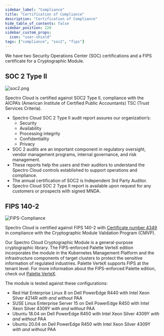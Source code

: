 ```yaml
---
sidebar_label: "Compliance"
title: "Certification of Compliance"
description: "Certification of Compliance"
hide_table_of_contents: false
sidebar_position: 220
sidebar_custom_props:
  icon: "user-shield"
tags: ["compliance", "soc2", "fips"]
---
```


We have two Security Operations Center (SOC) certifications and a FIPS certificate for a Cryptographic Module.

## SOC 2 Type II

![soc2.png](/soc2.png "#width=180px")

Spectro Cloud is certified against SOC2 Type II, compliance with the AICPA’s (American Institute of Certified Public
Accountants) TSC (Trust Services Criteria).

- Spectro Cloud SOC 2 Type II audit report assures our organization’s:
  - Security
  - Availability
  - Processing integrity
  - Confidentiality
  - Privacy
- SOC 2 audits are an important component in regulatory oversight, vendor management programs, internal governance, and
  risk management.
- These reports help the users and their auditors to understand the Spectro Cloud controls established to support
  operations and compliance.
- The annual certification of SOC2 is Independent 3rd Party Auditor.
- Spectro Cloud SOC 2 Type II report is available upon request for any customers or prospects with signed MNDA.

## FIPS 140-2

![FIPS-Compliance](/docs_compliance_compliance_fips-logo.png "#width=180px")

Spectro Cloud is certified against FIPS 140-2 with
[Certificate number 4349](https://csrc.nist.gov/projects/cryptographic-module-validation-program/certificate/4349) in
compliance with the Cryptographic Module Validation Program (CMVP).

Our Spectro Cloud Cryptographic Module is a general-purpose cryptographic library. The FIPS-enforced Palette VerteX
edition incorporates the module in the Kubernetes Management Platform and the infrastructure components of target
clusters to protect the sensitive information of regulated industries. Palette VerteX supports FIPS at the tenant level.
For more information about the FIPS-enforced Palette edition, check out [Palette VerteX](vertex/vertex.md).

The module is tested against these configurations:

- Red Hat Enterprise Linux 8 on Dell PowerEdge R440 with Intel Xeon Silver 4214R _with and without_ PAA
- SUSE Linux Enterprise Server 15 on Dell PowerEdge R450 with Intel Xeon Silver 4309Y _with and without_ PAA
- Ubuntu 18.04 on Dell PowerEdge R450 with Intel Xeon Silver 4309Y _with and without_ PAA
- Ubuntu 20.04 on Dell PowerEdge R450 with Intel Xeon Silver 4309Y _with and without_ PAA
